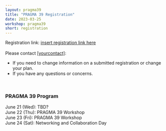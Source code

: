```yaml
---
layout: pragma39
title: "PRAGMA 39 Registration"
date: 2023-03-25
workshop: pragma39
short: registration
---
```


Registration link: <a href="#">insert registration link here</a>
<br>
<br>
Please contact <a href="mailto:yourcontact">[yourcontact]</a>: <br>
<ul>
  <li>If you need to change information on a submitted registration or change your plan.</li>
  <li>If you have any questions or concerns.</li>
</ul>

<br>

### PRAGMA 39 Program <br>
June 21 (Wed): TBD?<br>
June 22 (Thu): PRAGMA 39 Workshop<br>
June 23 (Fri): PRAGMA 39 Workshop<br>
June 24 (Sat): Networking and Collaboration Day

